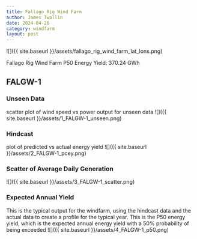 ```yaml
---
title: Fallago Rig Wind Farm
author: James Twallin
date: 2024-04-26
category: windfarm
layout: post
---
```

![]({{ site.baseurl }}/assets/fallago_rig_wind_farm_lat_lons.png)

Fallago Rig Wind Farm P50 Energy Yield: 370.24 GWh

FALGW-1
-------------
### Unseen Data 
scatter plot of wind speed vs power output for unseen data
![]({{ site.baseurl }}/assets/1_FALGW-1_unseen.png)
### Hindcast 
plot of predicted vs actual energy yield
![]({{ site.baseurl }}/assets/2_FALGW-1_pcey.png)
### Scatter of Average Daily Generation 

![]({{ site.baseurl }}/assets/3_FALGW-1_scatter.png)
### Expected Annual Yield 
This is the typical output for the windfarm, using the hindcast data and the actual data to create a profile for the typical year. This is the P50 energy yield, which is the expected annual energy yield with a 50% probability of being exceeded
![]({{ site.baseurl }}/assets/4_FALGW-1_p50.png)

